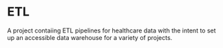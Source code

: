# ETL
A project contaiing ETL pipelines for healthcare data with the intent to set up an accessible data warehouse for a variety of projects.
